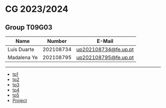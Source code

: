 # CG 2023/2024

## Group T09G03
| Name             | Number    | E-Mail             |
| ---------------- | --------- | ------------------ |
| Luís Duarte         | 202108734 | up202108734@fe.up.pt                |
| Madalena Ye         | 202108795 | up202108795@fe.up.pt                |

----

  - [tp1](tp1/README.md)
  - [tp2](tp2/README.md)
  - [tp3](tp3/README.md)
  - [tp4](tp4/README.md)
  - [tp5](tp5/README.md)
  - [Project](proj/README.md)